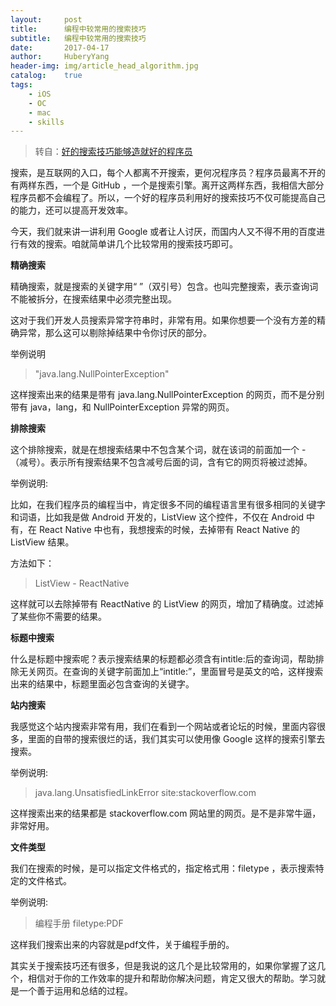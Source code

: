 ```yaml
--- 
layout:     post                      
title:      编程中较常用的搜索技巧
subtitle:   编程中较常用的搜索技巧
date:       2017-04-17                 
author:     HuberyYang                
header-img: img/article_head_algorithm.jpg
catalog:    true                     
tags:                             
    - iOS
    - OC
    - mac
    - skills
---
```


> 转自：[好的搜索技巧能够造就好的程序员](http://www.cocoachina.com/programmer/20170413/19040.html)


搜索，是互联网的入口，每个人都离不开搜索，更何况程序员？程序员最离不开的有两样东西，一个是 GitHub ，一个是搜索引擎。离开这两样东西，我相信大部分程序员都不会编程了。所以，一个好的程序员利用好的搜索技巧不仅可能提高自己的能力，还可以提高开发效率。

今天，我们就来讲一讲利用 Google 或者让人讨厌，而国内人又不得不用的百度进行有效的搜索。咱就简单讲几个比较常用的搜索技巧即可。

**精确搜索**

精确搜索，就是搜索的关键字用“ ”（双引号）包含。也叫完整搜索，表示查询词不能被拆分，在搜索结果中必须完整出现。

这对于我们开发人员搜索异常字符串时，非常有用。如果你想要一个没有方差的精确异常，那么这可以剔除掉结果中令你讨厌的部分。

举例说明
> "java.lang.NullPointerException"

这样搜索出来的结果是带有 java.lang.NullPointerException 的网页，而不是分别带有 java，lang，和 NullPointerException 异常的网页。

**排除搜索**

这个排除搜索，就是在想搜索结果中不包含某个词，就在该词的前面加一个 - （减号）。表示所有搜索结果不包含减号后面的词，含有它的网页将被过滤掉。

举例说明:

比如，在我们程序员的编程当中，肯定很多不同的编程语言里有很多相同的关键字和词语，比如我是做 Android 开发的，ListView 这个控件，不仅在 Android 中有，在 React Native 中也有，我想搜索的时候，去掉带有 React Native 的 ListView 结果。

方法如下：
> ListView - ReactNative
 
这样就可以去除掉带有 ReactNative 的 ListView 的网页，增加了精确度。过滤掉了某些你不需要的结果。
	
**标题中搜索**
	
什么是标题中搜索呢？表示搜索结果的标题都必须含有intitle:后的查询词，帮助排除无关网页。在查询的关键字前面加上“intitle:”，里面冒号是英文的哈，这样搜索出来的结果中，标题里面必包含查询的关键字。

**站内搜索**

我感觉这个站内搜索非常有用，我们在看到一个网站或者论坛的时候，里面内容很多，里面的自带的搜索很烂的话，我们其实可以使用像 Google 这样的搜索引擎去搜索。
	
举例说明:
	
> java.lang.UnsatisfiedLinkError site:stackoverflow.com
	
这样搜索出来的结果都是 stackoverflow.com 网站里的网页。是不是非常牛逼，非常好用。

**文件类型**

我们在搜索的时候，是可以指定文件格式的，指定格式用：filetype ，表示搜索特定的文件格式。
	
举例说明:
> 编程手册 filetype:PDF

这样我们搜索出来的内容就是pdf文件，关于编程手册的。


其实关于搜索技巧还有很多，但是我说的这几个是比较常用的，如果你掌握了这几个，相信对于你的工作效率的提升和帮助你解决问题，肯定又很大的帮助。学习就是一个善于运用和总结的过程。
